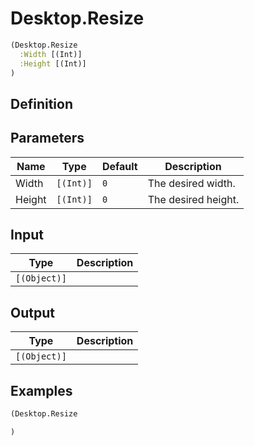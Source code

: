 # Desktop.Resize

```clojure
(Desktop.Resize
  :Width [(Int)]
  :Height [(Int)]
)
```

## Definition


## Parameters
| Name | Type | Default | Description |
|------|------|---------|-------------|
| Width | `[(Int)]` | `0` | The desired width. |
| Height | `[(Int)]` | `0` | The desired height. |


## Input
| Type | Description |
|------|-------------|
| `[(Object)]` |  |


## Output
| Type | Description |
|------|-------------|
| `[(Object)]` |  |


## Examples

```clojure
(Desktop.Resize

)
```
